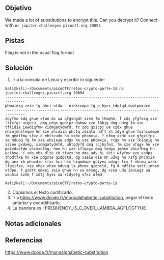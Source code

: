 ## Objetivo
We made a lot of substitutions to encrypt this. Can you decrypt it? Connect with `nc jupiter.challenges.picoctf.org 39894`.
## Pistas
Flag is not in the usual flag format
## Solución
1. Ir a la consola de Linux y escribir lo siguiente:
```
kali@kali:~/Documents/picoCTF/retos-crypto-parte-1$ nc jupiter.challenges.picoctf.org 39894
-------------------------------------------------------------------------------
phmwidxg zeie fg ahci ntdw - niekcempa_fg_p_hyei_tdulqd_dwntpwxace
-------------------------------------------------------------------------------
zdyfmw zdq ghue xfue dx ua qfgvhgdt szem fm thmqhm, f zdq yfgfxeq xze lifxfgz ucgecu, dmq udqe gedipz duhmw xze lhhjg dmq udvg fm xze tflidia iewdiqfmw xidmgatydmfd; fx zdq gxicpj ue xzdx ghue nhiejmhsteqwe hn xze phcmxia phctq zdiqta ndft xh zdye ghue fuvhixdmpe fm qedtfmw sfxz d mhlteudm hn xzdx phcmxia. f nfmq xzdx xze qfgxifpx ze mdueq fg fm xze ebxieue edgx hn xze phcmxia, rcgx hm xze lhiqeig hn xziee gxdxeg, xidmgatydmfd, uhtqdyfd dmq lcjhyfmd, fm xze ufqgx hn xze pdivdxzfdm uhcmxdfmg; hme hn xze sftqegx dmq tedgx jmhsm vhixfhmg hn ecihve. f sdg mhx dlte xh tfwzx hm dma udv hi shij wfyfmw xze ebdpx thpdtfxa hn xze pdgxte qidpctd, dg xzeie die mh udvg hn xzfg phcmxia dg aex xh phuvdie sfxz hci hsm hiqmdmpe gciyea udvg; lcx f nhcmq xzdx lfgxifxo, xze vhgx xhsm mdueq la phcmx qidpctd, fg d ndfita sett-jmhsm vtdpe. f gzdtt emxei zeie ghue hn ua mhxeg, dg xzea uda ieniegz ua ueuhia szem f xdtj hyei ua xidyetg sfxz ufmd.

kali@kali:~/Documents/picoCTF/retos-crypto-parte-1$ 

```
2. Copiamos el texto codificado.
3. Ir a https://www.dcode.fr/monoalphabetic-substitution, pegar el texto anterior y decodificarlo.
4. La bandera es :
FREQUENCY_IS_C_OVER_LAMBDA_AGFLCGTYUE
## Notas adicionales
## Referencias
https://www.dcode.fr/monoalphabetic-substitution